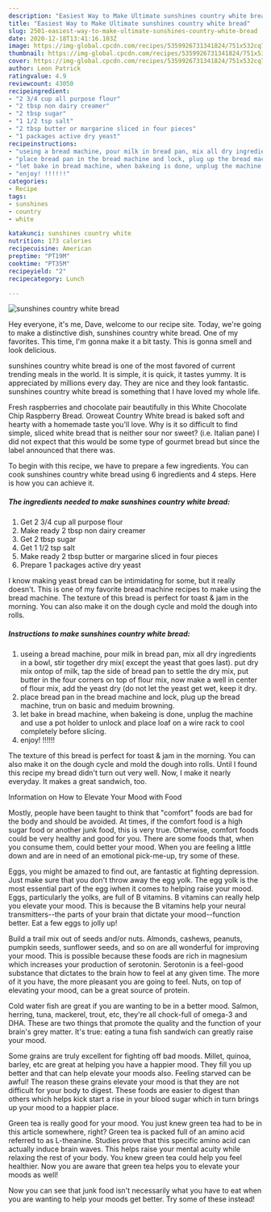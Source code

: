 ```yaml
---
description: "Easiest Way to Make Ultimate sunshines country white bread"
title: "Easiest Way to Make Ultimate sunshines country white bread"
slug: 2501-easiest-way-to-make-ultimate-sunshines-country-white-bread
date: 2020-12-18T13:41:16.103Z
image: https://img-global.cpcdn.com/recipes/5359926731341824/751x532cq70/sunshines-country-white-bread-recipe-main-photo.jpg
thumbnail: https://img-global.cpcdn.com/recipes/5359926731341824/751x532cq70/sunshines-country-white-bread-recipe-main-photo.jpg
cover: https://img-global.cpcdn.com/recipes/5359926731341824/751x532cq70/sunshines-country-white-bread-recipe-main-photo.jpg
author: Leon Patrick
ratingvalue: 4.9
reviewcount: 43050
recipeingredient:
- "2 3/4 cup all purpose flour"
- "2 tbsp non dairy creamer"
- "2 tbsp sugar"
- "1 1/2 tsp salt"
- "2 tbsp butter or margarine sliced in four pieces"
- "1 packages active dry yeast"
recipeinstructions:
- "useing a bread machine, pour milk in bread pan, mix all dry ingredients in a bowl, stir together dry mix( except the yeast that goes last). put dry mix ontop of milk, tap the side of bread pan to settle the dry mix, put butter in the four corners on top of flour mix, now make a well in center of flour mix, add the yeast dry (do not let the yeast get wet, keep it dry."
- "place bread pan in the bread machine and lock, plug up the bread machine, trun on basic and meduim browning."
- "let bake in bread machine, when bakeing is done, unplug the machine and use a pot holder to unlock and place loaf on a wire rack to cool completely before slicing."
- "enjoy! !!!!!!"
categories:
- Recipe
tags:
- sunshines
- country
- white

katakunci: sunshines country white 
nutrition: 173 calories
recipecuisine: American
preptime: "PT19M"
cooktime: "PT35M"
recipeyield: "2"
recipecategory: Lunch

---
```



![sunshines country white bread](https://img-global.cpcdn.com/recipes/5359926731341824/751x532cq70/sunshines-country-white-bread-recipe-main-photo.jpg)

Hey everyone, it's me, Dave, welcome to our recipe site. Today, we're going to make a distinctive dish, sunshines country white bread. One of my favorites. This time, I'm gonna make it a bit tasty. This is gonna smell and look delicious.

sunshines country white bread is one of the most favored of current trending meals in the world. It is simple, it is quick, it tastes yummy. It is appreciated by millions every day. They are nice and they look fantastic. sunshines country white bread is something that I have loved my whole life.

Fresh raspberries and chocolate pair beautifully in this White Chocolate Chip Raspberry Bread. Oroweat Country White bread is baked soft and hearty with a homemade taste you&#39;ll love. Why is it so difficult to find simple, sliced white bread that is neither sour nor sweet? (i.e. Italian pane) I did not expect that this would be some type of gourmet bread but since the label announced that there was.


To begin with this recipe, we have to prepare a few ingredients. You can cook sunshines country white bread using 6 ingredients and 4 steps. Here is how you can achieve it.

<!--inarticleads1-->

##### The ingredients needed to make sunshines country white bread:

1. Get 2 3/4 cup all purpose flour
1. Make ready 2 tbsp non dairy creamer
1. Get 2 tbsp sugar
1. Get 1 1/2 tsp salt
1. Make ready 2 tbsp butter or margarine sliced in four pieces
1. Prepare 1 packages active dry yeast


I know making yeast bread can be intimidating for some, but it really doesn&#39;t. This is one of my favorite bread machine recipes to make using the bread machine. The texture of this bread is perfect for toast &amp; jam in the morning. You can also make it on the dough cycle and mold the dough into rolls. 

<!--inarticleads2-->

##### Instructions to make sunshines country white bread:

1. useing a bread machine, pour milk in bread pan, mix all dry ingredients in a bowl, stir together dry mix( except the yeast that goes last). put dry mix ontop of milk, tap the side of bread pan to settle the dry mix, put butter in the four corners on top of flour mix, now make a well in center of flour mix, add the yeast dry (do not let the yeast get wet, keep it dry.
1. place bread pan in the bread machine and lock, plug up the bread machine, trun on basic and meduim browning.
1. let bake in bread machine, when bakeing is done, unplug the machine and use a pot holder to unlock and place loaf on a wire rack to cool completely before slicing.
1. enjoy! !!!!!!


The texture of this bread is perfect for toast &amp; jam in the morning. You can also make it on the dough cycle and mold the dough into rolls. Until I found this recipe my bread didn&#39;t turn out very well. Now, I make it nearly everyday. It makes a great sandwich, too. 

Information on How to Elevate Your Mood with Food


Mostly, people have been taught to think that "comfort" foods are bad for the body and should be avoided. At times, if the comfort food is a high sugar food or another junk food, this is very true. Otherwise, comfort foods could be very healthy and good for you. There are some foods that, when you consume them, could better your mood. When you are feeling a little down and are in need of an emotional pick-me-up, try some of these.

Eggs, you might be amazed to find out, are fantastic at fighting depression. Just make sure that you don't throw away the egg yolk. The egg yolk is the most essential part of the egg iwhen it comes to helping raise your mood. Eggs, particularly the yolks, are full of B vitamins. B vitamins can really help you elevate your mood. This is because the B vitamins help your neural transmitters--the parts of your brain that dictate your mood--function better. Eat a few eggs to jolly up!

Build a trail mix out of seeds and/or nuts. Almonds, cashews, peanuts, pumpkin seeds, sunflower seeds, and so on are all wonderful for improving your mood. This is possible because these foods are rich in magnesium which increases your production of serotonin. Serotonin is a feel-good substance that dictates to the brain how to feel at any given time. The more of it you have, the more pleasant you are going to feel. Nuts, on top of elevating your mood, can be a great source of protein.

Cold water fish are great if you are wanting to be in a better mood. Salmon, herring, tuna, mackerel, trout, etc, they're all chock-full of omega-3 and DHA. These are two things that promote the quality and the function of your brain's grey matter. It's true: eating a tuna fish sandwich can greatly raise your mood. 

Some grains are truly excellent for fighting off bad moods. Millet, quinoa, barley, etc are great at helping you have a happier mood. They fill you up better and that can help elevate your moods also. Feeling starved can be awful! The reason these grains elevate your mood is that they are not difficult for your body to digest. These foods are easier to digest than others which helps kick start a rise in your blood sugar which in turn brings up your mood to a happier place.

Green tea is really good for your mood. You just knew green tea had to be in this article somewhere, right? Green tea is packed full of an amino acid referred to as L-theanine. Studies prove that this specific amino acid can actually induce brain waves. This helps raise your mental acuity while relaxing the rest of your body. You knew green tea could help you feel healthier. Now you are aware that green tea helps you to elevate your moods as well!

Now you can see that junk food isn't necessarily what you have to eat when you are wanting to help your moods get better. Try some of these instead!

